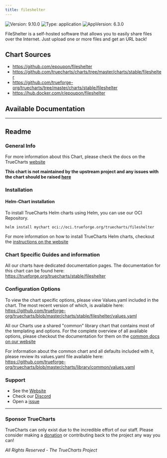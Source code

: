 ```yaml
---
title: fileshelter
---
```


![Version: 9.10.0](https://img.shields.io/badge/Version-9.10.0-informational?style=flat-square) ![Type: application](https://img.shields.io/badge/Type-application-informational?style=flat-square) ![AppVersion: 6.3.0](https://img.shields.io/badge/AppVersion-6.3.0-informational?style=flat-square)

FileShelter is a self-hosted software that allows you to easily share files over the Internet. Just upload one or more files and get an URL back!

## Chart Sources

- https://github.com/epoupon/fileshelter
- https://github.com/truecharts/charts/tree/master/charts/stable/fileshelter
- https://github.com/trueforge-org/truecharts/tree/master/charts/stable/fileshelter
- https://hub.docker.com/r/epoupon/fileshelter

## Available Documentation



---

## Readme


### General Info

For more information about this Chart, please check the docs on the TrueCharts [website](https://trueforge.org/truecharts/stable/fileshelter)

**This chart is not maintained by the upstream project and any issues with the chart should be raised [here](https://github.com/trueforge-org/truecharts/issues/new/choose)**

### Installation

#### Helm-Chart installation

To install TrueCharts Helm charts using Helm, you can use our OCI Repository.

`helm install mychart oci://oci.trueforge.org/truecharts/fileshelter`

For more information on how to install TrueCharts Helm charts, checkout the [instructions on the website](https://trueforge.org/guides/)

### Chart Specific Guides and information

All our charts have dedicated documentation pages.
The documentation for this chart can be found here:
https://trueforge.org/truecharts/stable/fileshelter

### Configuration Options

To view the chart specific options, please view Values.yaml included in the chart.
The most recent version of which, is available here: https://github.com/trueforge-org/truecharts/blob/master/charts/stable/fileshelter/values.yaml

All our Charts use a shared "common" library chart that contains most of the templating and options.
For the complete overview of all available options, please checkout the documentation for them on the [common docs on our website](https://trueforge.org/truecharts-common/)

For information about the common chart and all defaults included with it, please review its values.yaml file available here: https://github.com/trueforge-org/truecharts/blob/master/charts/library/common/values.yaml

### Support

- See the [Website](https://truecharts.org)
- Check our [Discord](https://discord.gg/tVsPTHWTtr)
- Open a [issue](https://github.com/trueforge-org/truecharts/issues/new/choose)

---

### Sponsor TrueCharts

TrueCharts can only exist due to the incredible effort of our staff.
Please consider making a [donation](https://trueforge.org/general/sponsor/) or contributing back to the project any way you can!

_All Rights Reserved - The TrueCharts Project_
